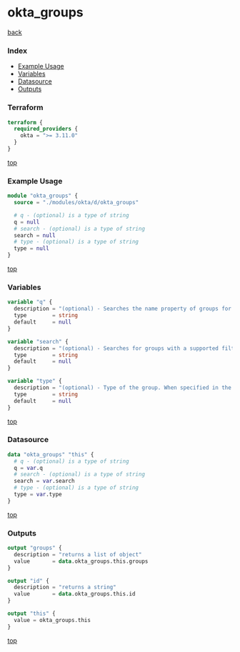 # okta_groups

[back](../okta.md)

### Index

- [Example Usage](#example-usage)
- [Variables](#variables)
- [Datasource](#datasource)
- [Outputs](#outputs)

### Terraform

```terraform
terraform {
  required_providers {
    okta = ">= 3.11.0"
  }
}
```

[top](#index)

### Example Usage

```terraform
module "okta_groups" {
  source = "./modules/okta/d/okta_groups"

  # q - (optional) is a type of string
  q = null
  # search - (optional) is a type of string
  search = null
  # type - (optional) is a type of string
  type = null
}
```

[top](#index)

### Variables

```terraform
variable "q" {
  description = "(optional) - Searches the name property of groups for matching value"
  type        = string
  default     = null
}

variable "search" {
  description = "(optional) - Searches for groups with a supported filtering expression for all attributes except for '_embedded', '_links', and 'objectClass'"
  type        = string
  default     = null
}

variable "type" {
  description = "(optional) - Type of the group. When specified in the terraform resource, will act as a filter when searching for the groups"
  type        = string
  default     = null
}
```

[top](#index)

### Datasource

```terraform
data "okta_groups" "this" {
  # q - (optional) is a type of string
  q = var.q
  # search - (optional) is a type of string
  search = var.search
  # type - (optional) is a type of string
  type = var.type
}
```

[top](#index)

### Outputs

```terraform
output "groups" {
  description = "returns a list of object"
  value       = data.okta_groups.this.groups
}

output "id" {
  description = "returns a string"
  value       = data.okta_groups.this.id
}

output "this" {
  value = okta_groups.this
}
```

[top](#index)